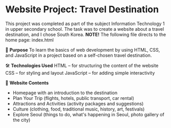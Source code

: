 # Website Project: Travel Destination

This project was completed as part of the subject Information Technology 1 in upper secondary school.
The task was to create a website about a travel destination, and I chose South Korea.
**NOTE!** The following file directs to the home page: index.html

🎯 **Purpose**
To learn the basics of web development by using HTML, CSS, and JavaScript in a project based on a self-chosen travel destination.


🛠️ **Technologies Used**
HTML – for structuring the content of the website
CSS – for styling and layout
JavaScript – for adding simple interactivity

📄 **Website Contents**
- Homepage with an introduction to the destination
- Plan Your Trip (flights, hotels, public transport, car rental)
- Attractions and Activities (activity packages and suggestions)
- Culture (clothing, food, traditional music, history, art, festivals)
- Explore Seoul (things to do, what's happening in Seoul, photo gallery of the city)
